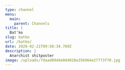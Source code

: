 ```yaml
---
type: channel
menu:
  main:
    parent: Channels
title: |
  Bat'ko
slug: batko
url: /batko/
date: 2020-02-21T09:50:34.769Z
description: |
  Anarchist shitposter
image: /uploads/7daad89d4e0d4028a356964e27773f70.jpg
---
```

